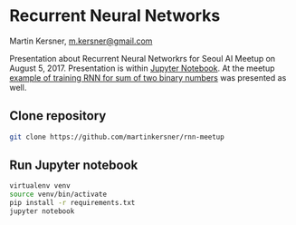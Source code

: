 # Recurrent Neural Networks

Martin Kersner, <m.kersner@gmail.com>

Presentation about Recurrent Neural Networkrs for Seoul AI Meetup on August 5, 2017. Presentation is within [Jupyter Notebook](https://github.com/martinkersner/rnn-meetup/blob/master/recurrent-neural-network.ipynb). At the meetup [example of training RNN for sum of two binary numbers](https://github.com/martinkersner/rnn-meetup/blob/master/sum-binary-numbers.ipynb) was presented as well.

## Clone repository
```bash
git clone https://github.com/martinkersner/rnn-meetup
```
## Run Jupyter notebook
```bash
virtualenv venv
source venv/bin/activate
pip install -r requirements.txt
jupyter notebook
```
